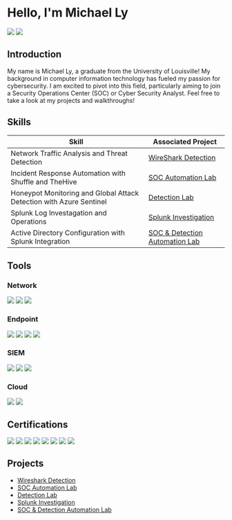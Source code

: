  # Hello, I'm Michael Ly
<a href="www.linkedin.com/in/michael-ly41223"><img src="https://img.shields.io/badge/-LinkedIn-0072b1?&style=for-the-badge&logo=linkedin&logoColor=white" /></a>
<a href="https://michaelly200104.wixsite.com/website">
    <img src="https://img.shields.io/badge/-Website-0072b1?&style=for-the-badge&logo=internet-explorer&logoColor=white" />
</a>

## Introduction

My name is Michael Ly, a graduate from the University of Louisville! My background in computer information technology has fueled my passion for cybersecurity. I am excited to pivot into this field, particularly aiming to join a Security Operations Center (SOC) or Cyber Security Analyst. Feel free to take a look at my projects and walkthroughs!

## Skills

| Skill                                         | Associated Project         |
|-----------------------------------------------|----------------------------|
| Network Traffic Analysis and Threat Detection| <a href="https://github.com/cyberguru02/Traffic-Analysis-Jan-2023-Unit-42-Wireshark">WireShark Detection</a>|
| Incident Response Automation with Shuffle and TheHive| <a href="https://github.com/cyberguru02/CYBERSEC-SOC-LAB-WITH-XDR-AND-SOAR-CAPABILITES">SOC Automation Lab</a>|
| Honeypot Monitoring and Global Attack Detection with Azure Sentinel| <a href="https://github.com/cyberguru02/AZURE-SENTINEL-HONEYPOT-MONITORING-GLOBAL-CYBER-ATTACKS">Detection Lab</a>|
| Splunk Log Investagation and Operations | <a href="https://github.com/cyberguru02/Splunk-Boss-of-the-SOC">Splunk Investigation</a>|
| Active Directory Configuration with Splunk Integration| <a href="https://github.com/cyberguru02/ACTIVE-DIRECTORY-HOMELAB-WITH-SPLUNK-INTEGRATION">SOC & Detection Automation Lab</a>|


## Tools

### Network
<div>
    <img src="https://img.shields.io/badge/-Wireshark-1679A7?&style=for-the-badge&logo=Wireshark&logoColor=white" />
    <img src="https://img.shields.io/badge/-Suricata-EF3B2D?&style=for-the-badge&logo=Suricata&logoColor=white" />
    <img src="https://img.shields.io/badge/-Zeek-777BB4?&style=for-the-badge&logo=Zeek&logoColor=white" />
</div>

### Endpoint
<div>
    <img src="https://img.shields.io/badge/-Microsoft_Defender_for_Endpoint-00A4EF?&style=for-the-badge&logo=Microsoft&logoColor=white" />
    <img src="https://img.shields.io/badge/-Velociraptor-4B275F?&style=for-the-badge&logo=Velociraptor&logoColor=white" />
    <img src="https://img.shields.io/badge/-Wazuh-006400?&style=for-the-badge&logo=Wazuh&logoColor=white" />
    <img src="https://img.shields.io/badge/-Huntress-yellow?&style=for-the-badge&logo=huntress&logoColor=white" />
    
</div>

### SIEM
<div>
    <img src="https://img.shields.io/badge/-Microsoft_Sentinel-0078D4?&style=for-the-badge&logo=Microsoft&logoColor=white" />
    <img src="https://img.shields.io/badge/-Splunk-000000?&style=for-the-badge&logo=Splunk&logoColor=white" />
    <img src="https://img.shields.io/badge/-Elastic-005571?&style=for-the-badge&logo=Elastic&logoColor=white" />
</div>

### Cloud
<div>
    <img src="https://img.shields.io/badge/-Amazon%20WorkSpaces-FF9900?style=for-the-badge&logo=amazonaws&logoColor=white" />
    <img src="https://img.shields.io/badge/-Microsoft%20Azure-0089D6?style=for-the-badge&logo=microsoftazure&logoColor=white" />
</div>

## Certifications
<div>
<img src="https://img.shields.io/badge/-CYSA+%20-EA2E2E?style=for-the-badge&logo=comptia&logoColor=white" />
<img src="https://img.shields.io/badge/-Network%2B-FF0000?&style=for-the-badge&logo=CompTIA&logoColor=white" />
<img src="https://img.shields.io/badge/-Security%2B-FF0000?&style=for-the-badge&logo=CompTIA&logoColor=white" />
<img src="https://img.shields.io/badge/-CCNA-ADD8E6?&style=for-the-badge&logo=Cisco&logoColor=white" />
<img src="https://img.shields.io/badge/-Splunk%20Certified%20Power%20User-000000?&style=for-the-badge&logo=Splunk&logoColor=white" />
<img src="https://img.shields.io/badge/-Azure%20Administrator%20Associate-0089D6?style=for-the-badge&logo=microsoftazure&logoColor=white" />
<img src="https://img.shields.io/badge/-CISA%20-002856?style=for-the-badge&logo=isaca&logoColor=white" />
<img src="https://img.shields.io/badge/-TryHackMe%20Soc%20Level%201-brightgreen?style=for-the-badge&logoColor=white" />
</div>

## Projects
- <a href="https://github.com/cyberguru02/Traffic-Analysis-Jan-2023-Unit-42-Wireshark">Wireshark Detection</a>
- <a href="https://github.com/cyberguru02/CYBERSEC-SOC-LAB-WITH-XDR-AND-SOAR-CAPABILITES">SOC Automation Lab</a>
- <a href="https://github.com/cyberguru02/AZURE-SENTINEL-HONEYPOT-MONITORING-GLOBAL-CYBER-ATTACKS">Detection Lab</a>
- <a href="https://github.com/cyberguru02/Splunk-Boss-of-the-SOC">Splunk Investigation</a>
- <a href="https://github.com/cyberguru02/ACTIVE-DIRECTORY-HOMELAB-WITH-SPLUNK-INTEGRATION">SOC & Detection Automation Lab</a>
